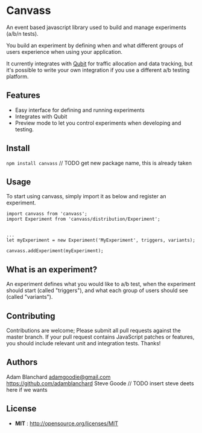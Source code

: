 # Canvass

An event based javascript library used to build and manage experiments (a/b/n tests).

You build an experiment by defining when and what different groups of users experience when using your application.

It currently integrates with [Qubit](http://www.qubit.com/) for traffic allocation and data tracking, but it's possible to write your own integration if you use a different a/b testing platform.

## Features

 - Easy interface for defining and running experiments
 - Integrates with Qubit
 - Preview mode to let you control experiments when developing and testing.

## Install

`npm install canvass` // TODO get new package name, this is already taken

## Usage

To start using canvass, simply import it as below and register an experiment.

```
import canvass from 'canvass';
import Experiment from 'canvass/distribution/Experiment';


...
let myExperiment = new Experiment('MyExperiment', triggers, variants);

canvass.addExperiment(myExperiment);
```

## What is an experiment?

An experiment defines what you would like to a/b test, when the experiment should start (called "triggers"), and what each group of users should see (called "variants").

## Contributing

Contributions are welcome; Please submit all pull requests against the master branch. If your pull request contains JavaScript patches or features, you should include relevant unit and integration tests. Thanks!

## Authors

Adam Blanchard <adamgoodie@gmail.com> https://github.com/adamblanchard
Steve Goode // TODO insert steve deets here if we wants

## License

 - **MIT** : http://opensource.org/licenses/MIT
